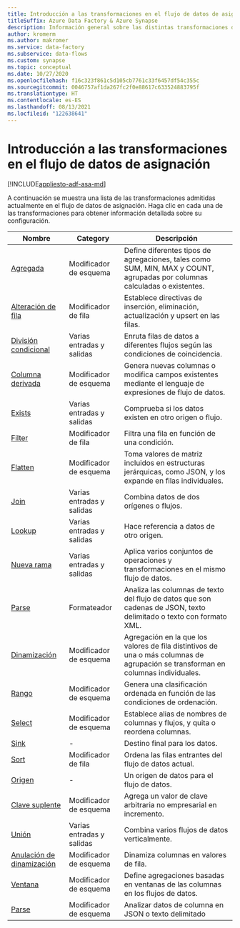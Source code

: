 ```yaml
---
title: Introducción a las transformaciones en el flujo de datos de asignación
titleSuffix: Azure Data Factory & Azure Synapse
description: Información general sobre las distintas transformaciones disponibles en el flujo de datos de asignación
author: kromerm
ms.author: makromer
ms.service: data-factory
ms.subservice: data-flows
ms.custom: synapse
ms.topic: conceptual
ms.date: 10/27/2020
ms.openlocfilehash: f16c323f861c5d105cb7761c33f6457df54c355c
ms.sourcegitcommit: 0046757af1da267fc2f0e88617c633524883795f
ms.translationtype: HT
ms.contentlocale: es-ES
ms.lasthandoff: 08/13/2021
ms.locfileid: "122638641"
---
```

# <a name="mapping-data-flow-transformation-overview"></a>Introducción a las transformaciones en el flujo de datos de asignación

[!INCLUDE[appliesto-adf-asa-md](includes/appliesto-adf-asa-md.md)] 

A continuación se muestra una lista de las transformaciones admitidas actualmente en el flujo de datos de asignación. Haga clic en cada una de las transformaciones para obtener información detallada sobre su configuración.

| Nombre | Category | Descripción |
| ---- | -------- | ----------- |
| [Agregada](data-flow-aggregate.md) | Modificador de esquema | Define diferentes tipos de agregaciones, tales como SUM, MIN, MAX y COUNT, agrupadas por columnas calculadas o existentes. | 
| [Alteración de fila](data-flow-alter-row.md) | Modificador de fila | Establece directivas de inserción, eliminación, actualización y upsert en las filas. |
| [División condicional](data-flow-conditional-split.md) | Varias entradas y salidas | Enruta filas de datos a diferentes flujos según las condiciones de coincidencia. |
| [Columna derivada](data-flow-derived-column.md) | Modificador de esquema | Genera nuevas columnas o modifica campos existentes mediante el lenguaje de expresiones de flujo de datos. | 
| [Exists](data-flow-exists.md) | Varias entradas y salidas | Comprueba si los datos existen en otro origen o flujo. | 
| [Filter](data-flow-filter.md) | Modificador de fila | Filtra una fila en función de una condición. |
| [Flatten](data-flow-flatten.md) | Modificador de esquema |  Toma valores de matriz incluidos en estructuras jerárquicas, como JSON, y los expande en filas individuales. |
| [Join](data-flow-join.md) | Varias entradas y salidas |  Combina datos de dos orígenes o flujos. |
| [Lookup](data-flow-lookup.md) | Varias entradas y salidas | Hace referencia a datos de otro origen. |
| [Nueva rama](data-flow-new-branch.md) | Varias entradas y salidas | Aplica varios conjuntos de operaciones y transformaciones en el mismo flujo de datos. |
| [Parse](data-flow-new-branch.md) | Formateador | Analiza las columnas de texto del flujo de datos que son cadenas de JSON, texto delimitado o texto con formato XML. |
| [Dinamización](data-flow-pivot.md) | Modificador de esquema | Agregación en la que los valores de fila distintivos de una o más columnas de agrupación se transforman en columnas individuales. |
| [Rango](data-flow-rank.md) | Modificador de esquema | Genera una clasificación ordenada en función de las condiciones de ordenación. |
| [Select](data-flow-select.md) | Modificador de esquema | Establece alias de nombres de columnas y flujos, y quita o reordena columnas. |
| [Sink](data-flow-sink.md) | - | Destino final para los datos. |
| [Sort](data-flow-sort.md) | Modificador de fila | Ordena las filas entrantes del flujo de datos actual. |
| [Origen](data-flow-source.md) | - | Un origen de datos para el flujo de datos. |
| [Clave suplente](data-flow-surrogate-key.md) | Modificador de esquema | Agrega un valor de clave arbitraria no empresarial en incremento. |
| [Unión](data-flow-union.md) | Varias entradas y salidas | Combina varios flujos de datos verticalmente. |
| [Anulación de dinamización](data-flow-unpivot.md) | Modificador de esquema | Dinamiza columnas en valores de fila. |
| [Ventana](data-flow-window.md) | Modificador de esquema |  Define agregaciones basadas en ventanas de las columnas en los flujos de datos. |
| [Parse](data-flow-parse.md) | Modificador de esquema |  Analizar datos de columna en JSON o texto delimitado |
